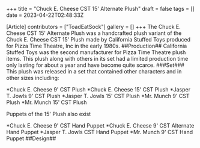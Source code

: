 +++
title = "Chuck E. Cheese CST 15' Alternate Plush"
draft = false
tags = []
date = 2023-04-22T02:48:33Z

[Article]
contributors = ["ToadEatSock"]
gallery = []
+++
The Chuck E. Cheese CST 15' Alternate Plush was a handcrafted plush variant of the Chuck E. Cheese CST 15' Plush made by California Stuffed Toys produced for Pizza Time Theatre, Inc in the early 1980s.
##Production##
California Stuffed Toys was the second manufacturer for Pizza Time Theatre plush items. This plush along with others in its set had a limited production time only lasting for about a year and have become quite scarce.
###Set###
This plush was released in a set that contained other characters and in other sizes including:

*Chuck E. Cheese 9' CST Plush
*Chuck E. Cheese 15' CST Plush
*Jasper T. Jowls 9' CST Plush
*Jasper T. Jowls 15' CST Plush
*Mr. Munch 9' CST Plush
*Mr. Munch 15' CST Plush

Puppets of the 15' Plush also exist

*Chuck E. Cheese 9' CST Hand Puppet
*Chuck E. Cheese 9' CST Alternate Hand Puppet
*Jasper T. Jowls CST Hand Puppet
*Mr. Munch 9' CST Hand Puppet
##Design##
